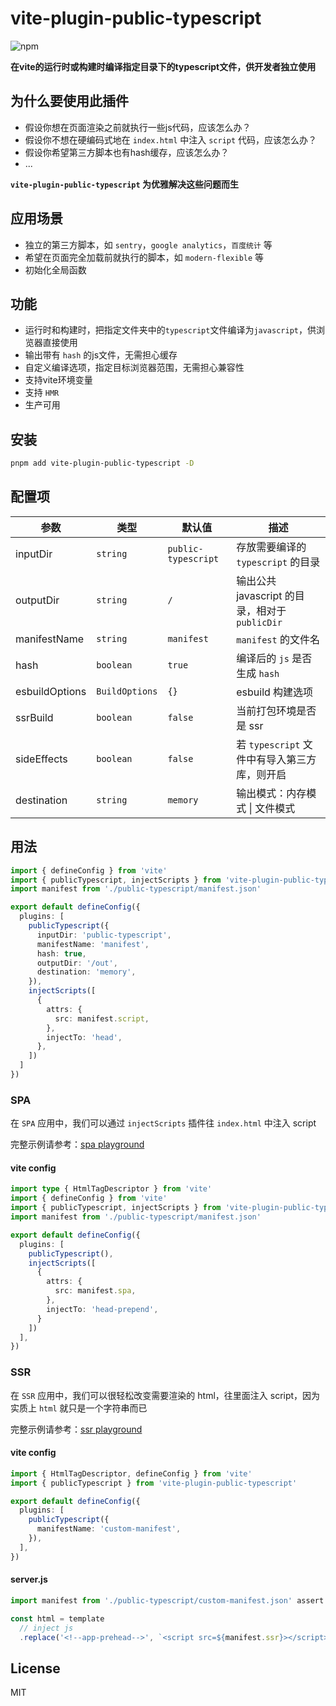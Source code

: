 # vite-plugin-public-typescript

![npm][npm-img]

<!-- **中文** | [English](./README.md) -->

**在vite的运行时或构建时编译指定目录下的typescript文件，供开发者独立使用**

## 为什么要使用此插件

- 假设你想在页面渲染之前就执行一些js代码，应该怎么办？
- 假设你不想在硬编码式地在 `index.html` 中注入 `script` 代码，应该怎么办？
- 假设你希望第三方脚本也有hash缓存，应该怎么办？
- ...

**`vite-plugin-public-typescript` 为优雅解决这些问题而生**

## 应用场景

- 独立的第三方脚本，如 `sentry`，`google analytics`，`百度统计` 等
- 希望在页面完全加载前就执行的脚本，如 `modern-flexible` 等
- 初始化全局函数

## 功能

- 运行时和构建时，把指定文件夹中的`typescript`文件编译为`javascript`，供浏览器直接使用
- 输出带有 `hash` 的js文件，无需担心缓存
- 自定义编译选项，指定目标浏览器范围，无需担心兼容性
- 支持vite环境变量
- 支持 `HMR`
- 生产可用

## 安装

```bash
pnpm add vite-plugin-public-typescript -D
```

## 配置项

| 参数           | 类型           | 默认值              | 描述                                           |
| -------------- | -------------- | ------------------- | ---------------------------------------------- |
| inputDir       | `string`       | `public-typescript` | 存放需要编译的 `typescript` 的目录             |
| outputDir      | `string`       | `/`                 | 输出公共 javascript 的目录，相对于 `publicDir` |
| manifestName   | `string`       | `manifest`          | `manifest` 的文件名                            |
| hash           | `boolean`      | `true`              | 编译后的 `js` 是否生成 `hash `                 |
| esbuildOptions | `BuildOptions` | `{}`                | esbuild 构建选项                               |
| ssrBuild       | `boolean`      | `false`             | 当前打包环境是否是 ssr                         |
| sideEffects    | `boolean`      | `false`             | 若 `typescript` 文件中有导入第三方库，则开启   |
| destination    | `string`       | `memory`            | 输出模式：内存模式 \| 文件模式                 |


## 用法

```typescript
import { defineConfig } from 'vite'
import { publicTypescript, injectScripts } from 'vite-plugin-public-typescript'
import manifest from './public-typescript/manifest.json'

export default defineConfig({
  plugins: [
    publicTypescript({
      inputDir: 'public-typescript',
      manifestName: 'manifest',
      hash: true,
      outputDir: '/out',
      destination: 'memory',
    }),
    injectScripts([
      {
        attrs: {
          src: manifest.script,
        },
        injectTo: 'head',
      },
    ])
  ]
})
```


### SPA

在 `SPA` 应用中，我们可以通过 `injectScripts` 插件往 `index.html` 中注入 script

完整示例请参考：[spa playground](./playground/spa/vite.config.ts)

#### vite config

```typescript
import type { HtmlTagDescriptor } from 'vite'
import { defineConfig } from 'vite'
import { publicTypescript, injectScripts } from 'vite-plugin-public-typescript'
import manifest from './public-typescript/manifest.json'

export default defineConfig({
  plugins: [
    publicTypescript(),
    injectScripts([
      {
        attrs: {
          src: manifest.spa,
        },
        injectTo: 'head-prepend',
      }
    ])
  ],
})
```

### SSR

在 `SSR` 应用中，我们可以很轻松改变需要渲染的 html，往里面注入 script，因为实质上 `html` 就只是一个字符串而已

完整示例请参考：[ssr playground](./playground/ssr/index.html)

#### vite config

```typescript
import { HtmlTagDescriptor, defineConfig } from 'vite'
import { publicTypescript } from 'vite-plugin-public-typescript'

export default defineConfig({
  plugins: [
    publicTypescript({
      manifestName: 'custom-manifest',
    }),
  ],
})
```

#### server.js

```js
import manifest from './public-typescript/custom-manifest.json' assert { type: 'json' }

const html = template
  // inject js
  .replace('<!--app-prehead-->', `<script src=${manifest.ssr}></script>`)
```


## License

MIT

[npm-img]: https://img.shields.io/npm/v/vite-plugin-public-typescript.svg
